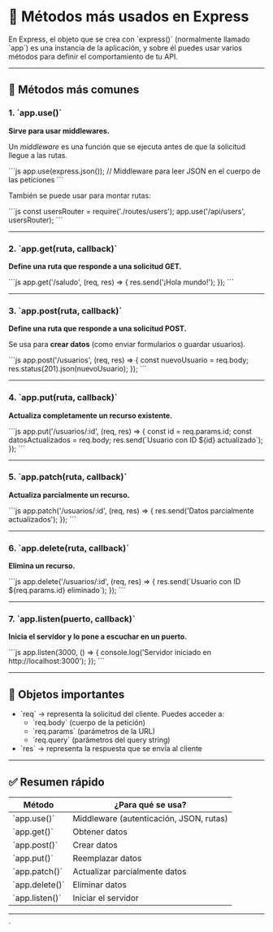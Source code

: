 # 📘 Métodos más usados en Express

En Express, el objeto que se crea con \`express()\` (normalmente llamado \`app\`) es una instancia de la aplicación, y sobre él puedes usar varios métodos para definir el comportamiento de tu API.

---

## 🔧 Métodos más comunes

### 1. \`app.use()\`
**Sirve para usar middlewares.**

Un *middleware* es una función que se ejecuta antes de que la solicitud llegue a las rutas.

\`\`\`js
app.use(express.json()); // Middleware para leer JSON en el cuerpo de las peticiones
\`\`\`

También se puede usar para montar rutas:

\`\`\`js
const usersRouter = require('./routes/users');
app.use('/api/users', usersRouter);
\`\`\`

---

### 2. \`app.get(ruta, callback)\`
**Define una ruta que responde a una solicitud GET.**

\`\`\`js
app.get('/saludo', (req, res) => {
  res.send('¡Hola mundo!');
});
\`\`\`

---

### 3. \`app.post(ruta, callback)\`
**Define una ruta que responde a una solicitud POST.**

Se usa para **crear datos** (como enviar formularios o guardar usuarios).

\`\`\`js
app.post('/usuarios', (req, res) => {
  const nuevoUsuario = req.body;
  res.status(201).json(nuevoUsuario);
});
\`\`\`

---

### 4. \`app.put(ruta, callback)\`
**Actualiza completamente un recurso existente.**

\`\`\`js
app.put('/usuarios/:id', (req, res) => {
  const id = req.params.id;
  const datosActualizados = req.body;
  res.send(\`Usuario con ID \${id} actualizado\`);
});
\`\`\`

---

### 5. \`app.patch(ruta, callback)\`
**Actualiza parcialmente un recurso.**

\`\`\`js
app.patch('/usuarios/:id', (req, res) => {
  res.send('Datos parcialmente actualizados');
});
\`\`\`

---

### 6. \`app.delete(ruta, callback)\`
**Elimina un recurso.**

\`\`\`js
app.delete('/usuarios/:id', (req, res) => {
  res.send(\`Usuario con ID \${req.params.id} eliminado\`);
});
\`\`\`

---

### 7. \`app.listen(puerto, callback)\`
**Inicia el servidor y lo pone a escuchar en un puerto.**

\`\`\`js
app.listen(3000, () => {
  console.log('Servidor iniciado en http://localhost:3000');
});
\`\`\`

---

## 🧠 Objetos importantes

- \`req\` → representa la solicitud del cliente. Puedes acceder a:
  - \`req.body\` (cuerpo de la petición)
  - \`req.params\` (parámetros de la URL)
  - \`req.query\` (parámetros del query string)
- \`res\` → representa la respuesta que se envía al cliente

---

## ✅ Resumen rápido

| Método         | ¿Para qué se usa?                         |
|----------------|-------------------------------------------|
| \`app.use()\`     | Middleware (autenticación, JSON, rutas)   |
| \`app.get()\`     | Obtener datos                            |
| \`app.post()\`    | Crear datos                              |
| \`app.put()\`     | Reemplazar datos                         |
| \`app.patch()\`   | Actualizar parcialmente datos            |
| \`app.delete()\`  | Eliminar datos                           |
| \`app.listen()\`  | Iniciar el servidor                      |

---
`
